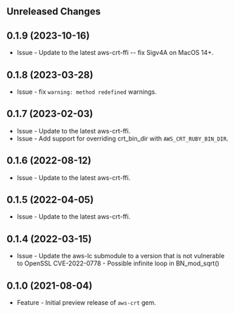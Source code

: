 Unreleased Changes
------------------

0.1.9 (2023-10-16)
------------------

* Issue - Update to the latest aws-crt-ffi -- fix Sigv4A on MacOS 14+.

0.1.8 (2023-03-28)
------------------

* Issue - fix `warning: method redefined` warnings.

0.1.7 (2023-02-03)
------------------

* Issue - Update to the latest aws-crt-ffi.
* Issue - Add support for overriding crt_bin_dir with `AWS_CRT_RUBY_BIN_DIR`.

0.1.6 (2022-08-12)
------------------

* Issue - Update to the latest aws-crt-ffi.

0.1.5 (2022-04-05)
------------------

* Issue - Update to the latest aws-crt-ffi.

0.1.4 (2022-03-15)
------------------

* Issue - Update the aws-lc submodule to a version that is not vulnerable to OpenSSL CVE-2022-0778 - Possible infinite loop in BN_mod_sqrt()

0.1.0 (2021-08-04)
------------------

* Feature - Initial preview release of `aws-crt` gem.
